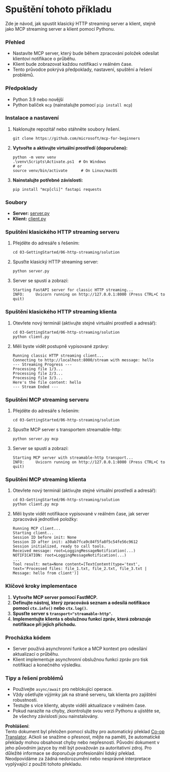 <!--
CO_OP_TRANSLATOR_METADATA:
{
  "original_hash": "67ecbca6a060477ded3e13ddbeba64f7",
  "translation_date": "2025-08-18T15:13:22+00:00",
  "source_file": "03-GettingStarted/06-http-streaming/solution/python/README.md",
  "language_code": "cs"
}
-->
# Spuštění tohoto příkladu

Zde je návod, jak spustit klasický HTTP streaming server a klient, stejně jako MCP streaming server a klient pomocí Pythonu.

### Přehled

- Nastavíte MCP server, který bude během zpracování položek odesílat klientovi notifikace o průběhu.
- Klient bude zobrazovat každou notifikaci v reálném čase.
- Tento průvodce pokrývá předpoklady, nastavení, spuštění a řešení problémů.

### Předpoklady

- Python 3.9 nebo novější
- Python balíček `mcp` (nainstalujte pomocí `pip install mcp`)

### Instalace a nastavení

1. Naklonujte repozitář nebo stáhněte soubory řešení.

   ```pwsh
   git clone https://github.com/microsoft/mcp-for-beginners
   ```

1. **Vytvořte a aktivujte virtuální prostředí (doporučeno):**

   ```pwsh
   python -m venv venv
   .\venv\Scripts\Activate.ps1  # On Windows
   # or
   source venv/bin/activate      # On Linux/macOS
   ```

1. **Nainstalujte potřebné závislosti:**

   ```pwsh
   pip install "mcp[cli]" fastapi requests
   ```

### Soubory

- **Server:** [server.py](../../../../../../03-GettingStarted/06-http-streaming/solution/python/server.py)
- **Klient:** [client.py](../../../../../../03-GettingStarted/06-http-streaming/solution/python/client.py)

### Spuštění klasického HTTP streaming serveru

1. Přejděte do adresáře s řešením:

   ```pwsh
   cd 03-GettingStarted/06-http-streaming/solution
   ```

2. Spusťte klasický HTTP streaming server:

   ```pwsh
   python server.py
   ```

3. Server se spustí a zobrazí:

   ```
   Starting FastAPI server for classic HTTP streaming...
   INFO:     Uvicorn running on http://127.0.0.1:8000 (Press CTRL+C to quit)
   ```

### Spuštění klasického HTTP streaming klienta

1. Otevřete nový terminál (aktivujte stejné virtuální prostředí a adresář):

   ```pwsh
   cd 03-GettingStarted/06-http-streaming/solution
   python client.py
   ```

2. Měli byste vidět postupně vypisované zprávy:

   ```text
   Running classic HTTP streaming client...
   Connecting to http://localhost:8000/stream with message: hello
   --- Streaming Progress ---
   Processing file 1/3...
   Processing file 2/3...
   Processing file 3/3...
   Here's the file content: hello
   --- Stream Ended ---
   ```

### Spuštění MCP streaming serveru

1. Přejděte do adresáře s řešením:
   ```pwsh
   cd 03-GettingStarted/06-http-streaming/solution
   ```
2. Spusťte MCP server s transportem streamable-http:
   ```pwsh
   python server.py mcp
   ```
3. Server se spustí a zobrazí:
   ```
   Starting MCP server with streamable-http transport...
   INFO:     Uvicorn running on http://127.0.0.1:8000 (Press CTRL+C to quit)
   ```

### Spuštění MCP streaming klienta

1. Otevřete nový terminál (aktivujte stejné virtuální prostředí a adresář):
   ```pwsh
   cd 03-GettingStarted/06-http-streaming/solution
   python client.py mcp
   ```
2. Měli byste vidět notifikace vypisované v reálném čase, jak server zpracovává jednotlivé položky:
   ```
   Running MCP client...
   Starting client...
   Session ID before init: None
   Session ID after init: a30ab7fca9c84f5fa8f5c54fe56c9612
   Session initialized, ready to call tools.
   Received message: root=LoggingMessageNotification(...)
   NOTIFICATION: root=LoggingMessageNotification(...)
   ...
   Tool result: meta=None content=[TextContent(type='text', text='Processed files: file_1.txt, file_2.txt, file_3.txt | Message: hello from client')]
   ```

### Klíčové kroky implementace

1. **Vytvořte MCP server pomocí FastMCP.**
2. **Definujte nástroj, který zpracovává seznam a odesílá notifikace pomocí `ctx.info()` nebo `ctx.log()`.**
3. **Spusťte server s `transport="streamable-http"`.**
4. **Implementujte klienta s obslužnou funkcí zpráv, která zobrazuje notifikace při jejich příchodu.**

### Procházka kódem
- Server používá asynchronní funkce a MCP kontext pro odesílání aktualizací o průběhu.
- Klient implementuje asynchronní obslužnou funkci zpráv pro tisk notifikací a konečného výsledku.

### Tipy a řešení problémů

- Používejte `async/await` pro neblokující operace.
- Vždy ošetřujte výjimky jak na straně serveru, tak klienta pro zajištění robustnosti.
- Testujte s více klienty, abyste viděli aktualizace v reálném čase.
- Pokud narazíte na chyby, zkontrolujte svou verzi Pythonu a ujistěte se, že všechny závislosti jsou nainstalovány.

**Prohlášení**:  
Tento dokument byl přeložen pomocí služby pro automatický překlad [Co-op Translator](https://github.com/Azure/co-op-translator). Ačkoli se snažíme o přesnost, mějte na paměti, že automatické překlady mohou obsahovat chyby nebo nepřesnosti. Původní dokument v jeho původním jazyce by měl být považován za autoritativní zdroj. Pro důležité informace se doporučuje profesionální lidský překlad. Neodpovídáme za žádná nedorozumění nebo nesprávné interpretace vyplývající z použití tohoto překladu.